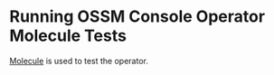 # Running OSSM Console Operator Molecule Tests

[Molecule](https://github.com/ansible-community/molecule) is used to test the operator.
